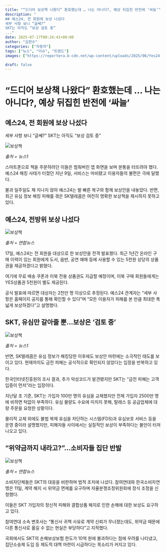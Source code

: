```yaml
---
title: "“드디어 보상책 나왔다” 환호했는데 … 나는 아니다?, 예상 뒤집힌 반전에 ‘싸늘’"
description: "
## 예스24, 전 회원에 보상 나섰다
세부 사항 보니 “글쎄?”
SKT는 아직도 “보상 검토 중”
..."
date: 2025-07-17T00:24:41+09:00
author: "김한수"
categories: ["자동차"]
tags: ["뉴스", "이슈", "트렌드"]
images: ["https://reportera.b-cdn.net/wp-content/uploads/2025/06/Yes24-Hacking-Compensation-Plan-1024x576.jpg"]

draft: false
---
```


# “드디어 보상책 나왔다” 환호했는데 … 나는 아니다?, 예상 뒤집힌 반전에 ‘싸늘’


## 예스24, 전 회원에 보상 나섰다
세부 사항 보니 “글쎄?”
SKT는 아직도 “보상 검토 중”


![보상책](https://reportera.b-cdn.net/wp-content/uploads/2025/06/Yes24-Hacking-Compensation-Plan-1024x576.jpg)

*출처 = 뉴스1*

스마트폰으로 책을 주문하려던 이들은 멈춰버린 앱 화면을 보며 분통을 터뜨려야 했다. 예스24 해킹 사태가 터졌던 지난 9일, 서비스는 마비됐고 이용자들의 불편은 극에 달했다.

불과 일주일도 채 지나지 않아 예스24는 발 빠른 복구와 함께 보상안을 내놓았다. 반면, 최근 유심 정보 해킹 피해를 겪은 SK텔레콤은 여전히 명확한 보상책을 제시하지 못하고 있다.


## 예스24, 전방위 보상 나섰다


![보상책](https://reportera.b-cdn.net/wp-content/uploads/2025/06/YES24-4-1024x682.jpg)

*출처 = 연합뉴스*

17일, 예스24는 전 회원을 대상으로 한 보상안을 전격 발표했다. 최근 1년간 온라인 구매 이력이 있는 회원에게 도서, 음반, 공연 예매 등에 사용할 수 있는 5천원 상당의 상품권을 제공하겠다고 밝혔다.

여기에 무료 배송 쿠폰과 이북 전용 상품권도 지급할 예정이며, 이북 구매 회원들에게는 YES상품권 5천원이 별도 제공된다.

공식 발표에 따르면 대상자는 2천만 명 이상으로 추정된다. 예스24 관계자는 “세부 사항은 홈페이지 공지를 통해 확인할 수 있다”며 “모든 이용자가 피해를 본 만큼 최대한 폭넓게 보상하겠다”고 설명했다.


## SKT, 유심만 갈아줄 뿐…보상은 ‘검토 중’


![보상책](https://reportera.b-cdn.net/wp-content/uploads/2025/06/SKT-1-1024x584.jpg)

*출처 = 뉴스1*

반면, SK텔레콤은 유심 정보가 해킹당한 이후에도 보상안 마련에는 소극적인 태도를 보이고 있다. 현재까지도 금전 피해는 공식적으로 확인되지 않았다는 입장을 반복하고 있다.

한국인터넷진흥원의 조사 결과, 추가 악성코드가 발견됐지만 SKT는 “금전 피해는 고객 입증이 먼저”라는 입장이다.

지난달 초 기준, SKT는 가입자 100만 명의 유심을 교체했지만 전체 가입자 2500만 명에 비하면 턱없이 부족하다. 유심 물량도 수요에 미치지 못해, 탈레스 등 공급업체에 대량 주문을 요청한 상황이다.

물리적 교체 외에도 불법 복제 유심을 차단하는 시스템(FDS)과 유심보호 서비스 등을 운영 중이라 설명했지만, 피해자들 사이에서는 실질적인 보상이 부족하다는 불만이 터져 나오고 있다.


## “위약금까지 내라고?”…소비자들 집단 반발


![보상책](https://reportera.b-cdn.net/wp-content/uploads/2025/06/SKT-1-1-1024x484.jpg)

*출처 = 연합뉴스*

소비자단체들은 SKT의 대응을 비판하며 법적 조치에 나섰다. 참여연대와 한국소비자연맹은 11일, 계약 해지 시 위약금 면제를 요구하며 자율분쟁조정위원회에 정식 조정을 신청했다.

이들은 SKT 가입자의 정신적 피해와 결합상품 해지로 인한 손해에 대한 보상도 요구하고 있다.

참여연대 소속 변호사는 “통신사 귀책 사유로 계약 신뢰가 무너졌는데도, 위약금 때문에 다른 통신사로 옮길 수 없는 현실은 부당하다”고 지적했다.

국회에서도 SKT의 손해보상보험 한도가 10억 원에 불과하다는 점에 우려를 나타냈고, 집단소송제 도입 등 제도적 대책 마련이 시급하다는 목소리가 커지고 있다.
